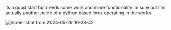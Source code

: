 its a good start but needs some work and more functionality im sure but it is actually another peice of a python based linux operating in the works

![Screenshot from 2024-05-29 16-23-42](https://github.com/develperbayman/pytop/assets/9290744/ac7f5804-08f1-42e7-8eff-d7a26d96a9fd)
